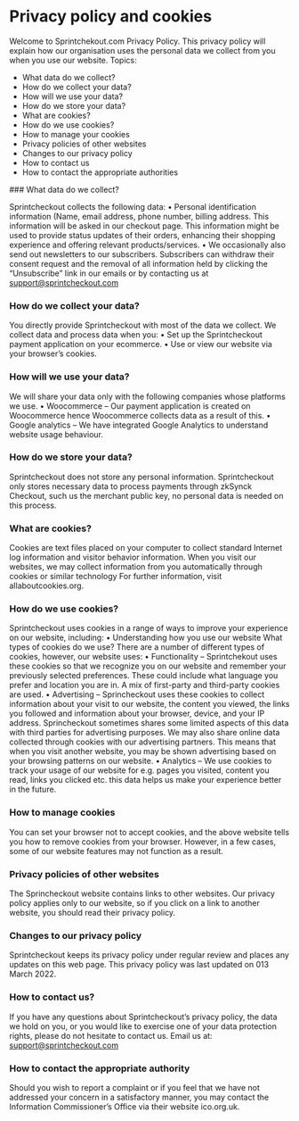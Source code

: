 # Privacy policy and cookies

Welcome to Sprintchekout.com Privacy Policy. This privacy policy will explain how our organisation uses the personal data we collect from you when you use our website. Topics:

- What data do we collect?
- How do we collect your data?
- How will we use your data?
- How do we store your data?
- What are cookies?
- How do we use cookies?
- How to manage your cookies
- Privacy policies of other websites
- Changes to our privacy policy
- How to contact us
- How to contact the appropriate authorities

### What data do we collect? 

Sprintcheckout collects the following data: 
• Personal identification information (Name, email address, phone number, billing address. This information will be asked in our checkout page. This information might be used to provide status updates of their orders, enhancing their shopping experience and offering relevant products/services.
• We occasionally also send out newsletters to our subscribers. Subscribers can withdraw their consent request and the removal of all information held by clicking the “Unsubscribe” link in our emails or by contacting us at support@sprintcheckout.com

### How do we collect your data?
You directly provide Sprintcheckout with most of the data we collect. We collect data and process data when you:
• Set up the Sprintcheckout payment application on your ecommerce.
• Use or view our website via your browser’s cookies.

### How will we use your data?
We will share your data only with the following companies whose platforms we use.
• Woocommerce – Our payment application is created on Woocommerce hence Woocommerce collects data as a result of this.
• Google analytics – We have integrated Google Analytics to understand website usage behaviour.

### How do we store your data?
Sprintcheckout does not store any personal information.
Sprintcheckout only stores necessary data to process payments through zkSynck Checkout, such us the merchant public key, no personal data is needed on this process.

### What are cookies?

Cookies are text files placed on your computer to collect standard Internet log information and visitor behavior information. When you visit our websites, we may collect information from you automatically through cookies or similar technology
For further information, visit allaboutcookies.org.

### How do we use cookies?
Sprintcheckout uses cookies in a range of ways to improve your experience on our website, including:
• Understanding how you use our website
What types of cookies do we use?
There are a number of different types of cookies, however, our website uses:
• Functionality – Sprintchekout uses these cookies so that we recognize you on our website and remember your previously selected preferences. These could include what language you prefer and location you are in. A mix of first-party and third-party cookies are used.
• Advertising – Sprincheckout uses these cookies to collect information about your visit to our website, the content you viewed, the links you followed and information about your browser, device, and your IP address. Sprincheckout sometimes shares some limited aspects of this data with third parties for advertising purposes. We may also share online data collected through cookies with our advertising partners. This means that when you visit another website, you may be shown advertising based on your browsing patterns on our website.
• Analytics – We use cookies to track your usage of our website for e.g. pages you visited, content you read, links you clicked etc. this data helps us make your experience better in the future.

### How to manage cookies
You can set your browser not to accept cookies, and the above website tells you how to remove cookies from your browser. However, in a few cases, some of our website features may not function as a result.

### Privacy policies of other websites
The Sprincheckout website contains links to other websites. Our privacy policy applies only to our website, so if you click on a link to another website, you should read their privacy policy.

### Changes to our privacy policy
Sprintcheckout keeps its privacy policy under regular review and places any updates on this web page. This privacy policy was last updated on 013 March 2022.

### How to contact us?
If you have any questions about Sprintcheckout’s privacy policy, the data we hold on you, or you would like to exercise one of your data protection rights, please do not hesitate to contact us.
Email us at: support@sprintcheckout.com

### How to contact the appropriate authority
Should you wish to report a complaint or if you feel that we have not addressed your concern in a satisfactory manner, you may contact the Information Commissioner’s Office via their website ico.org.uk.